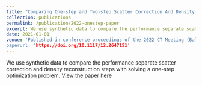 ```yaml
---
title: "Comparing One-step and Two-step Scatter Correction And Density Reconstruction In X-Ray CT - Alexander N. Sietsema, Michael T. McCann, Marc L. Klasky, Saiprasad Ravishankar"
collection: publications
permalink: /publication/2022-onestep-paper
excerpt: We use synthetic data to compare the performance separate scatter correction and density reconstruction steps with solving a one-step optimization problem.
date: 2021-01-01
venue: 'Published in conference proceedings of the 2022 CT Meeting (Baltimore, MD)’
paperurl: 'https://doi.org/10.1117/12.2647151'
---
```

We use synthetic data to compare the performance separate scatter correction and density reconstruction steps with solving a one-step optimization problem.
[View the paper here](https://doi.org/10.1117/12.2647151)